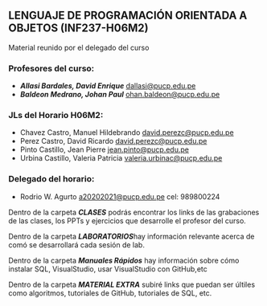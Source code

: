 ## LENGUAJE DE PROGRAMACIÓN ORIENTADA A OBJETOS (INF237-H06M2)


Material reunido por el delegado del curso


### Profesores del curso:
+  ***Allasi Bardales, David Enrique*** dallasi@pucp.edu.pe
+  ***Baldeon Medrano, Johan Paul***  ohan.baldeon@pucp.edu.pe

### JLs del Horario H06M2:
+ Chavez Castro, Manuel Hildebrando david.perezc@pucp.edu.pe
+ Perez Castro, David Ricardo david.perezc@pucp.edu.pe
+ Pinto Castillo, Jean Pierre jean.pinto@pucp.edu.pe
+ Urbina Castillo, Valeria Patricia valeria.urbinac@pucp.edu.pe

### Delegado del horario:
+ Rodrio W. Agurto a20202021@pucp.edu.pe cel: 989800224


Dentro de la carpeta ***CLASES*** podrás encontrar los links de las grabaciones de las clases, los PPTs y ejercicios que desarrolle el profesor del curso.


Dentro de la carpeta ***LABORATORIOS***hay información relevante acerca de comó se desarrollará cada sesión de lab.


Dentro de la carpeta ***Manuales Rápidos*** hay información sobre cómo instalar SQL, VisualStudio, usar VisualStudio con GitHub,etc


Dentro de la carpeta ***MATERIAL EXTRA*** subiré links que puedan ser últiles como algoritmos, tutoriales de GitHub, tutoriales de SQL, etc. 